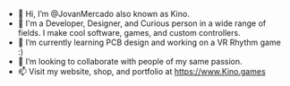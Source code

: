 - 👋 Hi, I’m @JovanMercado also known as Kino.
- 👀 I'm a Developer, Designer, and Curious person in a wide range of fields. I make cool software, games, and custom controllers.
- 🌱 I’m currently learning PCB design and working on a VR Rhythm game :)
- 💞️ I’m looking to collaborate with people of my same passion.
- 📫 Visit my website, shop, and portfolio at https://www.Kino.games

<!---
JovanMercado/JovanMercado is a ✨ special ✨ repository because its `README.md` (this file) appears on your GitHub profile.
You can click the Preview link to take a look at your changes.
--->
